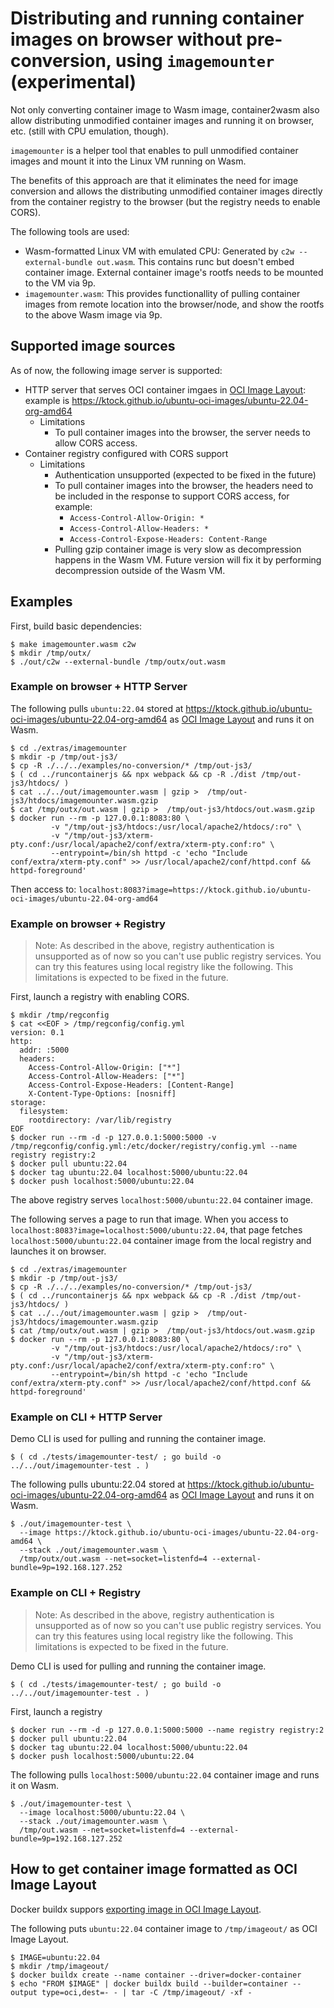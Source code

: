 # Distributing and running container images on browser without pre-conversion, using `imagemounter` (experimental)

Not only converting container image to Wasm image, container2wasm also allow distributing unmodified container images and running it on browser, etc. (still with CPU emulation, though).

`imagemounter` is a helper tool that enables to pull unmodified container images and mount it into the Linux VM running on Wasm.

The benefits of this approach are that it eliminates the need for image conversion and allows the distributing unmodified container images directly from the container registry to the browser (but the registry needs to enable CORS).

The following tools are used:

- Wasm-formatted Linux VM with emulated CPU: Generated by `c2w --external-bundle out.wasm`. This contains runc but doesn't embed container image. External container image's rootfs needs to be mounted to the VM via 9p.
- `imagemounter.wasm`: This provides functionallity of pulling container images from remote location into the browser/node, and show the rootfs to the above Wasm image via 9p.

## Supported image sources

As of now, the following image server is supported:

- HTTP server that serves OCI container imgaes in [OCI Image Layout](https://github.com/opencontainers/image-spec/blob/v1.0.2/image-layout.md): example is https://ktock.github.io/ubuntu-oci-images/ubuntu-22.04-org-amd64
  - Limitations
    - To pull container images into the browser, the server needs to allow CORS access.
- Container registry configured with CORS support
  - Limitations
    - Authentication unsupported (expected to be fixed in the future)
    - To pull container images into the browser, the headers need to be included in the response to support CORS access, for example:
      - `Access-Control-Allow-Origin: *`
      - `Access-Control-Allow-Headers: *`
      - `Access-Control-Expose-Headers: Content-Range`
    - Pulling gzip container image is very slow as decompression happens in the Wasm VM. Future version will fix it by performing decompression outside of the Wasm VM.

## Examples

First, build basic dependencies:

```console
$ make imagemounter.wasm c2w
$ mkdir /tmp/outx/
$ ./out/c2w --external-bundle /tmp/outx/out.wasm
```

### Example on browser + HTTP Server

The following pulls `ubuntu:22.04` stored at https://ktock.github.io/ubuntu-oci-images/ubuntu-22.04-org-amd64 as [OCI Image Layout](https://github.com/opencontainers/image-spec/blob/v1.0.2/image-layout.md) and runs it on Wasm.

```console
$ cd ./extras/imagemounter
$ mkdir -p /tmp/out-js3/
$ cp -R ./../../examples/no-conversion/* /tmp/out-js3/
$ ( cd ../runcontainerjs && npx webpack && cp -R ./dist /tmp/out-js3/htdocs/ )
$ cat ../../out/imagemounter.wasm | gzip >  /tmp/out-js3/htdocs/imagemounter.wasm.gzip
$ cat /tmp/outx/out.wasm | gzip >  /tmp/out-js3/htdocs/out.wasm.gzip
$ docker run --rm -p 127.0.0.1:8083:80 \
         -v "/tmp/out-js3/htdocs:/usr/local/apache2/htdocs/:ro" \
         -v "/tmp/out-js3/xterm-pty.conf:/usr/local/apache2/conf/extra/xterm-pty.conf:ro" \
         --entrypoint=/bin/sh httpd -c 'echo "Include conf/extra/xterm-pty.conf" >> /usr/local/apache2/conf/httpd.conf && httpd-foreground'
```

Then access to: `localhost:8083?image=https://ktock.github.io/ubuntu-oci-images/ubuntu-22.04-org-amd64`

### Example on browser + Registry

> Note: As described in the above, registry authentication is unsupported as of now so you can't use public registry services. You can try this features using local registry like the following. This limitations is expected to be fixed in the future.

First, launch a registry with enabling CORS.

```console
$ mkdir /tmp/regconfig
$ cat <<EOF > /tmp/regconfig/config.yml
version: 0.1
http:
  addr: :5000
  headers:
    Access-Control-Allow-Origin: ["*"]
    Access-Control-Allow-Headers: ["*"]
    Access-Control-Expose-Headers: [Content-Range]
    X-Content-Type-Options: [nosniff]
storage:
  filesystem:
    rootdirectory: /var/lib/registry
EOF
$ docker run --rm -d -p 127.0.0.1:5000:5000 -v /tmp/regconfig/config.yml:/etc/docker/registry/config.yml --name registry registry:2
$ docker pull ubuntu:22.04
$ docker tag ubuntu:22.04 localhost:5000/ubuntu:22.04
$ docker push localhost:5000/ubuntu:22.04
```

The above registry serves `localhost:5000/ubuntu:22.04` container image.

The following serves a page to run that image.
When you access to `localhost:8083?image=localhost:5000/ubuntu:22.04`, that page fetches `localhost:5000/ubuntu:22.04` container image from the local registry and launches it on browser.

```console
$ cd ./extras/imagemounter
$ mkdir -p /tmp/out-js3/
$ cp -R ./../../examples/no-conversion/* /tmp/out-js3/
$ ( cd ../runcontainerjs && npx webpack && cp -R ./dist /tmp/out-js3/htdocs/ )
$ cat ../../out/imagemounter.wasm | gzip >  /tmp/out-js3/htdocs/imagemounter.wasm.gzip
$ cat /tmp/outx/out.wasm | gzip >  /tmp/out-js3/htdocs/out.wasm.gzip
$ docker run --rm -p 127.0.0.1:8083:80 \
         -v "/tmp/out-js3/htdocs:/usr/local/apache2/htdocs/:ro" \
         -v "/tmp/out-js3/xterm-pty.conf:/usr/local/apache2/conf/extra/xterm-pty.conf:ro" \
         --entrypoint=/bin/sh httpd -c 'echo "Include conf/extra/xterm-pty.conf" >> /usr/local/apache2/conf/httpd.conf && httpd-foreground'
```

### Example on CLI + HTTP Server

Demo CLI is used for pulling and running the container image.

```console
$ ( cd ./tests/imagemounter-test/ ; go build -o ../../out/imagemounter-test . )
```

The following pulls ubuntu:22.04 stored at https://ktock.github.io/ubuntu-oci-images/ubuntu-22.04-org-amd64 as [OCI Image Layout](https://github.com/opencontainers/image-spec/blob/v1.0.2/image-layout.md) and runs it on Wasm.

```console
$ ./out/imagemounter-test \
  --image https://ktock.github.io/ubuntu-oci-images/ubuntu-22.04-org-amd64 \
  --stack ./out/imagemounter.wasm \
  /tmp/outx/out.wasm --net=socket=listenfd=4 --external-bundle=9p=192.168.127.252
```

### Example on CLI + Registry

> Note: As described in the above, registry authentication is unsupported as of now so you can't use public registry services. You can try this features using local registry like the following. This limitations is expected to be fixed in the future.

Demo CLI is used for pulling and running the container image.

```console
$ ( cd ./tests/imagemounter-test/ ; go build -o ../../out/imagemounter-test . )
```

First, launch a registry

```console
$ docker run --rm -d -p 127.0.0.1:5000:5000 --name registry registry:2
$ docker pull ubuntu:22.04
$ docker tag ubuntu:22.04 localhost:5000/ubuntu:22.04
$ docker push localhost:5000/ubuntu:22.04
```

The following pulls `localhost:5000/ubuntu:22.04` container image and runs it on Wasm.

```console
$ ./out/imagemounter-test \
  --image localhost:5000/ubuntu:22.04 \
  --stack ./out/imagemounter.wasm \
  /tmp/out.wasm --net=socket=listenfd=4 --external-bundle=9p=192.168.127.252
```

## How to get container image formatted as OCI Image Layout

Docker buildx suppors [exporting image in OCI Image Layout](https://docs.docker.com/engine/reference/commandline/buildx_build/#oci).

The following puts `ubuntu:22.04` container image to `/tmp/imageout/` as OCI Image Layout.

```console
$ IMAGE=ubuntu:22.04
$ mkdir /tmp/imageout/
$ docker buildx create --name container --driver=docker-container
$ echo "FROM $IMAGE" | docker buildx build --builder=container --output type=oci,dest=- - | tar -C /tmp/imageout/ -xf -
```

